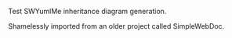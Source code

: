 Test SWYumlMe inheritance diagram generation.

Shamelessly imported from an older project called SimpleWebDoc.